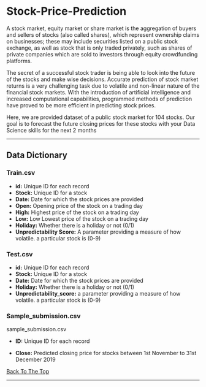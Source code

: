 # Stock-Price-Prediction

A stock market, equity market or share market is the aggregation of buyers and sellers of stocks (also called shares), which represent ownership claims on businesses; these may include securities listed on a public stock exchange, as well as stock that is only traded privately, such as shares of private companies which are sold to investors through equity crowdfunding platforms.

The secret of a successful stock trader is being able to look into the future of the stocks and make wise decisions. Accurate prediction of stock market returns is a very challenging task due to volatile and non-linear nature of the financial stock markets. With the introduction of artificial intelligence and increased computational capabilities, programmed methods of prediction have proved to be more efficient in predicting stock prices.

Here, we are provided dataset of a public stock market for 104 stocks. Our goal is to forecast the future closing prices for these stocks with your Data Science skills for the next 2 months
 
 ---

## Data Dictionary
### Train.csv
* **id:** Unique ID for each record
* **Stock:** Unique ID for a stock
* **Date:** Date for which the stock prices are provided
* **Open:** Opening price of the stock on a trading day
* **High:** Highest price of the stock on a trading day
* **Low:** Low	Lowest price of the stock on a trading day
* **Holiday:** Whether there is a holiday or not (0/1)
* **Unpredictability Score:** A parameter providing a measure of how volatile. a particular stock is (0-9)


### Test.csv
* **id:** Unique ID for each record
* **Stock:** Unique ID for a stock
* **Date:** Date for which the stock prices are provided
* **Holiday:**	Whether there is a holiday or not (0/1)
* **Unpredictability_score:**	a parameter providing a measure of how volatile. a particular stock is (0-9)


### Sample_submission.csv
sample_submission.csv

* **ID:** Unique ID for each record

* **Close:** Predicted closing price for stocks between 1st November to 31st December 2019


[Back To The Top](#Stock-Price-Prediction)

---
